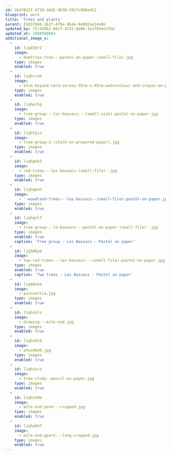 ```yaml
---
id: 1b47833f-4710-4dd5-9b30-391fc908a412
blueprint: work
title: 'Trees and plants'
parent: 81b57bbb-162f-47be-8b4e-8e882ae14e0e
updated_by: 7fc42862-88cf-4231-8a06-3e1f93ee1fbb
updated_at: 1688586863
additional_image_s:
  -
    id: liq459r2
    image:
      - dumfries-tree---pastel-on-paper-(small-file).jpg
    type: images
    enabled: true
  -
    id: liqhcreb
    image:
      - blue-beyond-tara-versey-35cm-x-45cm-watercolour-and-crayon-on-paper.jpg
    type: images
    enabled: true
  -
    id: liqhez5q
    image:
      - tree-group---les-bassacs---(small-size)-pastel-on-paper.jpg
    type: images
    enabled: true
  -
    id: liqhfpio
    image:
      - tree-group-2-(chalk-on-prepared-paper).jpg
    type: images
    enabled: true
  -
    id: liqhpob1
    image:
      - red-trees---les-basaacs-(small-file)-.jpg
    type: images
    enabled: true
  -
    id: liqhqboh
    image:
      - '-woodland-trees---les-bassacs--(small-file)-pastel-on-paper.jpg'
    type: images
    enabled: true
  -
    id: liqhqvlf
    image:
      - tree-group---le-bassacs---pastel-on-paper-(small-file)-.jpg
    type: images
    enabled: true
    caption: 'Tree group - Les Bassacs - Pastel on paper'
  -
    id: ljq500ym
    image:
      - two-red-trees---les-basaacs---(small-file)-pastel-on-paper.jpg
    type: images
    enabled: true
    caption: 'Two trees - Les Bassacs - Pastel on paper'
  -
    id: liq46zee
    image:
      - poinsettia.jpg
    type: images
    enabled: true
  -
    id: liqhrpls
    image:
      - drawing---mile-end.jpg
    type: images
    enabled: true
  -
    id: liqhs8c9
    image:
      - whva4649.jpg
    type: images
    enabled: true
  -
    id: liqhsvcx
    image:
      - tree-study--pencil-on-paper.jpg
    type: images
    enabled: true
  -
    id: liqhte9m
    image:
      - mile-end-pond---cropped.jpg
    type: images
    enabled: true
  -
    id: liqhukb7
    image:
      - mile-end-ppark---long-cropped.jpg
    type: images
    enabled: true
---
```

